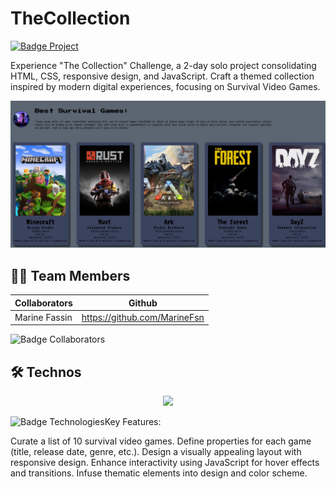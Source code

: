 # TheCollection

<a href="https://becode.org"><img src="https://img.shields.io/badge/Project-BeCode-blue?style=for-the-badge&logo=appveyor" alt="Badge Project" style="margin-right:10px;">
</a>

Experience "The Collection" Challenge, a 2-day solo project consolidating HTML, CSS, responsive design, and JavaScript. Craft a themed collection inspired by modern digital experiences, focusing on Survival Video Games.

<img src="https://github.com/MarineFsn/TheCollection/blob/main/2023-08-18%20(2).png">


## 👨‍💻 Team Members

| Collaborators        | Github                        |
| -------------------- | ----------------------------- | 
| Marine Fassin        | https://github.com/MarineFsn  |                
          

<img src="https://img.shields.io/badge/Collaborators-1-red?style=for-the-badge&logo=appveyor" alt="Badge Collaborators" style="margin-right:10px;">

## 🛠 Technos

<p align="center">
  <a href="https://skillicons.dev">
    <img src="https://skillicons.dev/icons?i=js,html,css,sass,git" />
  </a>
</p>
<img src="https://img.shields.io/badge/Technos-HMTL5_/_SCSS_/_CSS3_/_JS_/_Git_-green?style=for-the-badge&logo=appveyor" alt="Badge Technologies" 

# Key Features:

Curate a list of 10 survival video games.
Define properties for each game (title, release date, genre, etc.).
Design a visually appealing layout with responsive design.
Enhance interactivity using JavaScript for hover effects and transitions.
Infuse thematic elements into design and color scheme.

